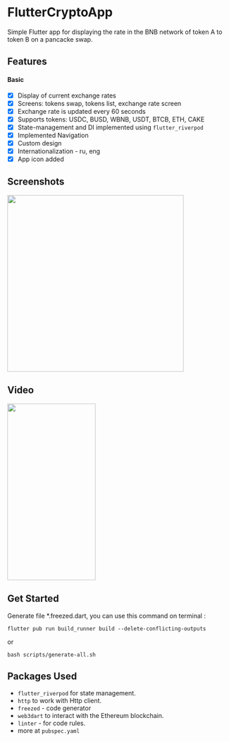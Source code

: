 # FlutterCryptoApp
Simple Flutter app for displaying the rate in the BNB network of token A to token B on a pancacke swap.
## Features
#### Basic
- [x] Display of current exchange rates
- [x] Screens: tokens swap, tokens list, exchange rate screen
- [x] Exchange rate is updated every 60 seconds
- [x] Supports tokens: USDC, BUSD, WBNB, USDT, BTCB, ETH, CAKE
- [x] State-management and DI implemented using `flutter_riverpod`
- [x] Implemented Navigation
- [x] Custom design
- [x] Internationalization - ru, eng
- [x] App icon added

## Screenshots
<p float="left">
<img src="https://github.com/olndl/crypto_app/blob/f/logic/screenshots/screens.png" height="400"/>
</p>

## Video
<img src="https://github.com/olndl/crypto_app/blob/f/logic/screenshots/video.gif" width="200" height="400"/>

## Get Started
Generate file *.freezed.dart, you can use this command on terminal :

`flutter pub run build_runner build --delete-conflicting-outputs`

or 

`bash scripts/generate-all.sh`


## Packages Used

- `flutter_riverpod` for state management.
- `http` to work with Http client.
- `freezed` - code generator
- `web3dart` to interact with the Ethereum blockchain.
- `linter` - for code rules.
- more at `pubspec.yaml`
